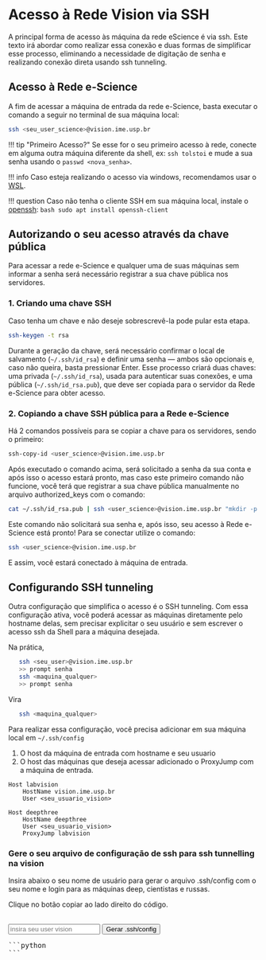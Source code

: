 # Acesso à Rede Vision via SSH

A principal forma de acesso às máquina da rede eScience é via ssh. Este texto irá abordar como realizar essa conexão e duas formas de simplificar esse processo, eliminando a necessidade de digitação de senha e realizando conexão direta usando ssh tunneling.

## Acesso à Rede e-Science

A fim de acessar a máquina de entrada da rede e-Science, basta executar o comando a seguir no terminal de sua máquina local:

```bash
ssh <seu_user_science>@vision.ime.usp.br
```

!!! tip "Primeiro Acesso?"
	Se esse for o seu primeiro acesso à rede, conecte em alguma outra máquina diferente da shell, ex: ```ssh tolstoi``` e mude a sua senha usando o ```passwd <nova_senha>```.


!!! info
	Caso esteja realizando o acesso via windows, recomendamos usar o [WSL](https://learn.microsoft.com/pt-br/windows/wsl/).

!!! question
	Caso não tenha o cliente SSH em sua máquina local, instale o [openssh](https://www.openssh.com/manual.html):
	```bash
	sudo apt install openssh-client
	```

## Autorizando o seu acesso através da chave pública

Para acessar a rede e-Science e qualquer uma de suas máquinas sem informar a senha será necessário registrar a sua chave pública nos servidores.

### 1. Criando uma chave SSH

Caso tenha um chave e não deseje sobrescrevê-la pode pular esta etapa.

```bash
ssh-keygen -t rsa
```

Durante a geração da chave, será necessário confirmar o local de salvamento (```~/.ssh/id_rsa```) e definir uma senha — ambos são opcionais e, caso não queira, basta pressionar Enter. Esse processo criará duas chaves: uma privada (```~/.ssh/id_rsa```), usada para autenticar suas conexões, e uma pública (```~/.ssh/id_rsa.pub```), que deve ser copiada para o servidor da Rede e-Science para obter acesso.

### 2. Copiando a chave SSH pública para a Rede e-Science

Há 2 comandos possíveis para se copiar a chave para os servidores, sendo o primeiro:

```bash
ssh-copy-id <user_science>@vision.ime.usp.br
``` 

Após executado o comando acima, será solicitado a senha da sua conta e após isso o acesso estará pronto, mas caso este primeiro comando não funcione, você terá que registrar a sua chave pública manualmente no arquivo authorized_keys com o comando:

```bash
cat ~/.ssh/id_rsa.pub | ssh <user_science>@vision.ime.usp.br "mkdir -p ~/.ssh && cat >> ~/.ssh/authorized_keys"
```

Este comando não solicitará sua senha e, após isso, seu acesso à Rede e-Science está pronto! Para se conectar utilize o comando:

```bash
ssh <user_science>@vision.ime.usp.br 
```

E assim, você estará conectado à máquina de entrada.

## Configurando SSH tunneling

Outra configuração que simplifica o acesso é o SSH tunneling. Com essa configuração ativa, você poderá acessar as máquinas diretamente pelo hostname delas, sem precisar explicitar o seu usuário e sem escrever o acesso ssh da Shell para a máquina desejada.

Na prática,
```bash
   ssh <seu_user>@vision.ime.usp.br
   >> prompt senha
   ssh <maquina_qualquer>
   >> prompt senha
```
Vira 
```bash
   ssh <maquina_qualquer>
```

Para realizar essa configuração, você precisa adicionar em sua máquina local em ```~/.ssh/config```
1. O host da máquina de entrada com hostname e seu usuario
2. O host das máquinas que deseja acessar adicionado o ProxyJump com a máquina de entrada.

```
Host labvision
    HostName vision.ime.usp.br
    User <seu_usuario_vision>

Host deepthree
    HostName deepthree
    User <seu_usuario_vision>
    ProxyJump labvision
```

### Gere o seu arquivo de configuração de ssh para ssh tunnelling na vision

Insira abaixo o seu nome de usuário para gerar o arquivo .ssh/config com o seu nome e login para as máquinas deep, cientistas e russas.

Clique no botão copiar ao lado direito do código.

<br>
<input id="userInput" type="text" placeholder="insira seu user vision">
<button onclick="computeOutput()"> Gerar .ssh/config</button>

<style>
.md-typeset pre > code {
    max-height: 15rem;
}
</style>


<pre id="output">
```python
```
</pre>
<br>
<script>
  function computeOutput() {
    // Get the user input.
    const machines = ["deepzero", "deepone", "deeptwo", "deepthree", "deepfour", "deepfive", "deepsix", "deepseven", "deepeight", "deepnine", "deepten", "deepeleven", "deeptwelve", "tolstoi", "dostoievski", "puchkin", "curie", "hopper", "lovelace", "hamilton"];
        var username = document.getElementById("userInput").value;

        let result = "";
        result += `Host labvision\n`;
        result += `    HostName shell.vision.ime.usp.br\n`;
        result += `    User ${username}\n\n`;

        for (const machine of machines) {
            result += `Host ${machine}\n`;
            result += `    HostName ${machine}\n`;
            result += `    User ${username}\n`;
            result += `    ProxyJump labvision\n\n`;
        }

        console.log(result);

    // Display the result.
    document.getElementById("output").querySelector("code").textContent = result;
  }
</script>

